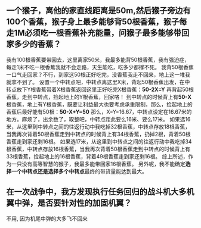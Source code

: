 ## 一个猴子，离他的家直线距离是50m,然后猴子旁边有100个香蕉，猴子身上最多能够背50根香蕉，猴子每走1M必须吃一根香蕉补充能量，问猴子最多能够带回家多少的香蕉？

我有100根香蕉要带回去，这里离家50米，我最多能背50根香蕉，我有强迫症，每走1米不吃一根香蕉我就不会走路，天生能吃，吃多少都撑不死。
我背50根香蕉一口气走回家？不行，到家这50根正好吃完，没香蕉我走不回来，地上这一堆我就拿不到了。
设置一个中转点吧，中转点离这里X米，背起50根香蕉出发，在中转点放下Y根香蕉带着X根香蕉返回这里正好吃完X根香蕉：**50-2X=Y**
再背起50根香蕉，走到中转点，捡起地上的Y根香蕉，回家咯！
到中转点的时候背上有**50-X**根香蕉，地上有Y根香蕉，既要让利益最大也要考虑承重限制，那么，捡起地上的香蕉后最好能有50根：**50-X+Y=50**
那么，X=Y=16.67，中转点设定在16.67米的地方。麻烦了，出余数了，取整吧，中转点距此要么16米、要么17米。
如果选16米，从这里到中转点之间的往返行动中我吃掉32根香蕉，中转点存放18根香蕉，当我再次背着50根香蕉走到中转点的时候背上有34根香蕉，扔掉2根，背着50根香蕉走到家还剩16根。
如果选17米，从这里到中转点之间的往返行动中我吃掉34根香蕉，中转点存放16根香蕉，当我再次背着50根香蕉走到中转点的时候背上有33根香蕉，捡起地上的16根香蕉，背着49根香蕉走到家还剩16根。
综上所述，作为一只没有高等智慧的猴子，我最多能带回家16根香蕉。
另外呢，我不能确定**选择一个中转点还是选择多个中转点**最终的带货量能达到最大。

## 在一次战争中，我方发现执行任务回归的战斗机大多机翼中弹，是否要针对性的加固机翼？

不用, 因为机尾中弹的大多飞不回来
